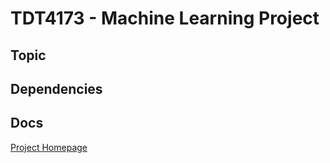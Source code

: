 # TDT4173 - Machine Learning Project

## Topic

## Dependencies

## Docs

[Project Homepage](https://alexaor.github.io/tdt4173/)
